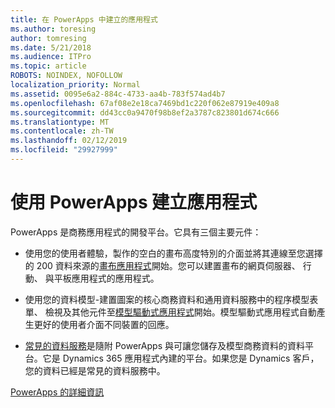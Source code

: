 ```yaml
---
title: 在 PowerApps 中建立的應用程式
ms.author: toresing
author: tomresing
ms.date: 5/21/2018
ms.audience: ITPro
ms.topic: article
ROBOTS: NOINDEX, NOFOLLOW
localization_priority: Normal
ms.assetid: 0095e6a2-884c-4733-aa4b-783f574ad4b7
ms.openlocfilehash: 67af08e2e18ca7469bd1c220f062e87919e409a8
ms.sourcegitcommit: dd43cc0a9470f98b8ef2a3787c823801d674c666
ms.translationtype: MT
ms.contentlocale: zh-TW
ms.lasthandoff: 02/12/2019
ms.locfileid: "29927999"
---
```

# <a name="create-apps-with-powerapps"></a>使用 PowerApps 建立應用程式

PowerApps 是商務應用程式的開發平台。它具有三個主要元件： 
  
- 使用您的使用者體驗，製作的空白的畫布高度特別的介面並將其連線至您選擇的 200 資料來源的[畫布應用程式](https://go.microsoft.com/fwlink/?linkid=874495)開始。您可以建置畫布的網頁伺服器、 行動、 與平板應用程式的應用程式。 
    
- 使用您的資料模型-建置圖案的核心商務資料和通用資料服務中的程序模型表單、 檢視及其他元件至[模型驅動式應用程式](https://go.microsoft.com/fwlink/?linkid=874496)開始。模型驅動式應用程式自動產生更好的使用者介面不同裝置的回應。 
    
- [常見的資料服務](https://go.microsoft.com/fwlink/?linkid=874497)是隨附 PowerApps 與可讓您儲存及模型商務資料的資料平台。它是 Dynamics 365 應用程式內建的平台。如果您是 Dynamics 客戶，您的資料已經是常見的資料服務中。 
    
[PowerApps 的詳細資訊](https://go.microsoft.com/fwlink/?linkid=874498)
  

